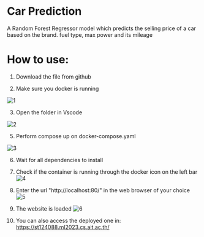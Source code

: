 # Car Prediction
 A Random Forest Regressor model which predicts the selling price of a car based on the brand. fuel type, max power and its mileage

 # How to use:
 1. Download the file from github
 
 2. Make sure you docker is running
 
![1](https://github.com/Rakshya8/car-prediction/assets/45217500/7b21c6f7-5b8a-458c-833a-c75d20b5deff)

3. Open the folder  in Vscode

![2](https://github.com/Rakshya8/car-prediction/assets/45217500/6a6cf91c-632c-4f72-8ba2-958d400126b5)

5. Perform compose up on docker-compose.yaml

![3](https://github.com/Rakshya8/car-prediction/assets/45217500/7e55144b-7bcc-4d06-a833-5940ffcc29b2)


6. Wait for all dependencies to install

   
7.  Check if the container is running through the docker icon on the left bar
![4](https://github.com/Rakshya8/car-prediction/assets/45217500/206f900d-0f0f-46a3-97eb-bc9d2ad314cd)


 8. Enter the url "http://localhost:80/" in the web browser of your choice
![5](https://github.com/Rakshya8/car-prediction/assets/45217500/6cf1426e-fb51-4cde-91e3-2db9fc34bf50)

9. The website is loaded
![6](https://github.com/Rakshya8/car-prediction/assets/45217500/198ef93e-1f36-4b35-a73d-ea9937b409fa)

10. You can also access the deployed one in: https://st124088.ml2023.cs.ait.ac.th/



